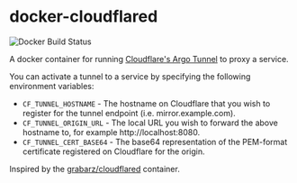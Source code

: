 # docker-cloudflared
![Docker Build Status](https://img.shields.io/docker/build/chambana/cloudflared.svg)

A docker container for running [Cloudflare's Argo Tunnel](https://developers.cloudflare.com/argo-tunnel/quickstart/) to proxy a service.

You can activate a tunnel to a service by specifying the following environment variables:

* `CF_TUNNEL_HOSTNAME` - The hostname on Cloudflare that you wish to register for the tunnel endpoint (i.e. mirror.example.com).
* `CF_TUNNEL_ORIGIN_URL` - The local URL you wish to forward the above hostname to, for example http://localhost:8080.
* `CF_TUNNEL_CERT_BASE64` - The base64 representation of the PEM-format certificate registered on Cloudflare for the origin.

Inspired by the [grabarz/cloudflared](https://hub.docker.com/r/grabarz/cloudflared) container.
